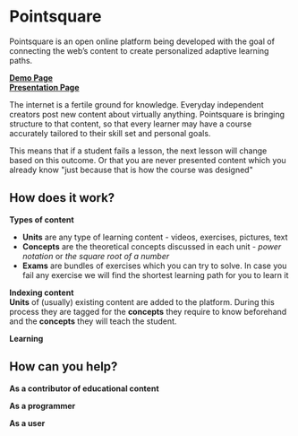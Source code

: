 # Pointsquare #

Pointsquare is an open online platform being developed with the goal of connecting the web’s content to create personalized adaptive learning paths. 

**[Demo Page](https://pointsquare.herokuapp.com/)**  
**[Presentation Page](http://pointsquare.org/)**  

The internet is a fertile ground for knowledge. Everyday independent creators post new content about virtually anything. Pointsquare is bringing structure to that content, so that every learner may have a course accurately tailored to their skill set and personal goals. 

This means that if a student fails a lesson, the next lesson will change based on this outcome. Or that you are never presented content which you already know "just because that is how the course was designed"

## How does it work? ##
**Types of content**  
- **Units** are any type of learning content - videos, exercises, pictures, text
- **Concepts** are the theoretical concepts discussed in each unit - *power notation* or *the square root of a number* 
- **Exams** are bundles of exercises which you can try to solve. In case you fail any exercise we will find the shortest learning path for you to learn it

**Indexing content**  
**Units** of (usually) existing content are added to the platform. During this process they are tagged for the **concepts** they require to know beforehand and the **concepts** they will teach the student. 

**Learning**

## How can you help? ##
**As a contributor of educational content**

**As a programmer**

**As a user**
